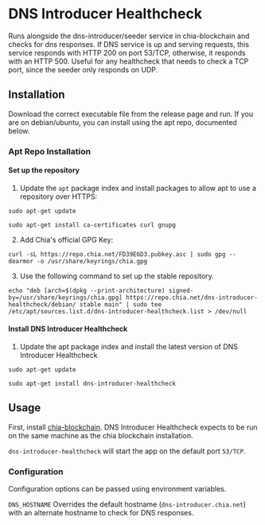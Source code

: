 # DNS Introducer Healthcheck

Runs alongside the dns-introducer/seeder service in chia-blockchain and checks for dns responses. If DNS service is up and serving requests, this service responds with HTTP 200 on port 53/TCP, otherwise, it responds with an HTTP 500.
Useful for any healthcheck that needs to check a TCP port, since the seeder only responds on UDP.

## Installation

Download the correct executable file from the release page and run. If you are on debian/ubuntu, you can install using the apt repo, documented below.

### Apt Repo Installation

#### Set up the repository

1. Update the `apt` package index and install packages to allow apt to use a repository over HTTPS:

```shell
sudo apt-get update

sudo apt-get install ca-certificates curl gnupg
```

2. Add Chia's official GPG Key:

```shell
curl -sL https://repo.chia.net/FD39E6D3.pubkey.asc | sudo gpg --dearmor -o /usr/share/keyrings/chia.gpg
```

3. Use the following command to set up the stable repository.

```shell 
echo "deb [arch=$(dpkg --print-architecture) signed-by=/usr/share/keyrings/chia.gpg] https://repo.chia.net/dns-introducer-healthcheck/debian/ stable main" | sudo tee /etc/apt/sources.list.d/dns-introducer-healthcheck.list > /dev/null
```

#### Install DNS Introducer Healthcheck

1. Update the apt package index and install the latest version of DNS Introducer Healthcheck

```shell
sudo apt-get update

sudo apt-get install dns-introducer-healthcheck
```

## Usage

First, install [chia-blockchain](https://github.com/Chia-Network/chia-blockchain). DNS Introducer Healthcheck expects to be run on the same machine as the chia blockchain installation.

`dns-introducer-healthcheck` will start the app on the default port `53/TCP`.

### Configuration

Configuration options can be passed using environment variables.

`DNS_HOSTNAME` Overrides the default hostname (`dns-introducer.chia.net`) with an alternate hostname to check for DNS responses.
